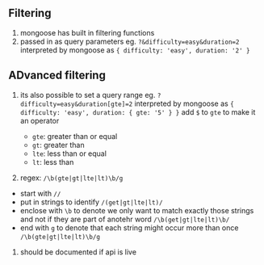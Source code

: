 ## Filtering

1. mongoose has built in filtering functions
1. passed in as query parameters
   eg. `?&difficulty=easy&duration=2`
   interpreted by mongoose as `{ difficulty: 'easy', duration: '2' }`

## ADvanced filtering

1. its also possible to set a query range
   eg. `?difficulty=easy&duration[gte]=2`
   interpreted by mongoose as `{ difficulty: 'easy', duration: { gte: '5' } }`
   add `$` to `gte` to make it an operator

   - `gte`: greater than or equal
   - `gt`: greater than
   - `lte`: less than or equal
   - `lt`: less than

1. regex: `/\b(gte|gt|lte|lt)\b/g`

- start with `//`
- put in strings to identify `/(get|gt|lte|lt)/`
- enclose with `\b` to denote we only want to match exactly those strings and not if they are part of anotehr word `/\b(get|gt|lte|lt)\b/`
- end with `g` to denote that each string might occur more than once `/\b(gte|gt|lte|lt)\b/g`

1. should be documented if api is live
